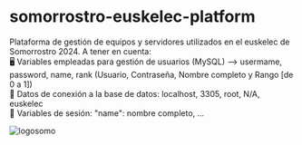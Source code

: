 # somorrostro-euskelec-platform
Plataforma de gestión de equipos y servidores utilizados en el euskelec de Somorrostro 2024.
A tener en cuenta: </br>
🖥️ Variables empleadas para gestión de usuarios (MySQL) --> usermame, password, name, rank (Usuario, Contraseña, Nombre completo y Rango [de 0 a 1])</br>
🛜 Datos de conexión a la base de datos: localhost, 3305, root, N/A, euskelec </br>
🏡 Variables de sesión: "name": nombre completo, ... </br>


![logosomo](https://github.com/Alexplpz/somorrostro-euskelec-platform/assets/167088356/26eb86aa-5aec-421f-8763-6bbacee2fbdb)
